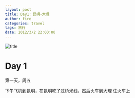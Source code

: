 ```yaml
---
layout: post
title: Day1：昆明-大理
author: fire
categories: travel 
tags: 旅行
date: 2012/3/2 22:00:00
---
```


![title](https://image.sideproject.cn/titlex/titlex_064.jpg)

Day 1
===

第一天，周五

下午飞机到昆明，在昆明吃了过桥米线，然后火车到大理
住火车上